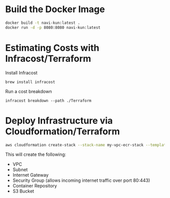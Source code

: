 # Build the Docker Image

```bash
docker build -t navi-kun:latest .
docker run -d -p 8080:8080 navi-kun:latest
```

# Estimating Costs with Infracost/Terraform

Install Infracost

```
brew install infracost
```

Run a cost breakdown

```
infracost breakdown --path ./Terraform
```

# Deploy Infrastructure via Cloudformation/Terraform

```bash
aws cloudformation create-stack --stack-name my-vpc-ecr-stack --template-body file://infra.yaml --capabilities CAPABILITY_IAM
```

This will create the following:

- VPC
- Subnet
- Internet Gateway
- Security Group (allows incoming internet traffic over port 80:443)
- Container Repository
- S3 Bucket
